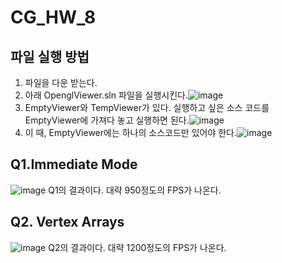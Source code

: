 # CG_HW_8

## 파일 실행 방법
1. 파일을 다운 받는다.
2. 아래 OpenglViewer.sln 파일을 실행시킨다.![image](https://github.com/user-attachments/assets/9fd0cc31-3074-46e7-83d7-8ccd1d46c2d4)
3. EmptyViewer와 TempViewer가 있다. 실행하고 싶은 소스 코드를 EmptyViewer에 가져다 놓고 실행하면 된다.![image](https://github.com/user-attachments/assets/647fce33-f807-46a4-8aad-b1f76fe28722)
4. 이 때, EmptyViewer에는 하나의 소스코드만 있어야 한다.![image](https://github.com/user-attachments/assets/9b1693a2-3191-45a3-bd25-78617cf5e2d2)



## Q1.Immediate Mode
![image](https://github.com/user-attachments/assets/b0ad1f0f-6530-4afb-a78d-0be02347daa9)
Q1의 결과이다. 대략 950정도의 FPS가 나온다.

## Q2. Vertex Arrays
![image](https://github.com/user-attachments/assets/968ec13e-46e6-4de0-90ad-b9b141510ecb)
Q2의 결과이다. 대략 1200정도의 FPS가 나온다.
